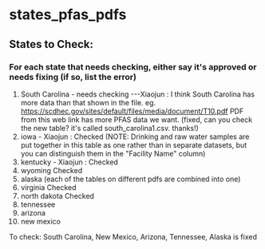 # states_pfas_pdfs

## States to Check:
### For each state that needs checking, either say it's approved or needs fixing (if so, list the error)

1. South Carolina - needs checking ---Xiaojun : I think South Carolina has more data than that shown in the file. eg. https://scdhec.gov/sites/default/files/media/document/T10.pdf  PDF from this web link has more PFAS data we want. (fixed, can you check the new table? it's called south_carolina1.csv. thanks!)
3. iowa - Xiaojun : Checked (NOTE: Drinking and raw water samples are put together in this table as one rather than in separate datasets, but you can distinguish them in the "Facility Name" column)
4. kentucky - Xiaojun : Checked
5. wyoming  Checked
6. alaska (each of the tables on different pdfs are combined into one)
7. virginia Checked
8. north dakota Checked
9. tennessee 
10. arizona 
11. new mexico 

To check: South Carolina, New Mexico, Arizona, Tennessee, Alaska is fixed

